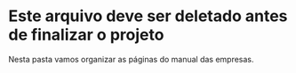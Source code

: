 # Este arquivo deve ser deletado antes de finalizar o projeto

Nesta pasta vamos organizar as páginas do manual das empresas.